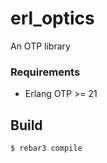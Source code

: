 erl_optics
=====

An OTP library

### Requirements

* Erlang OTP >= 21

Build
-----

    $ rebar3 compile
